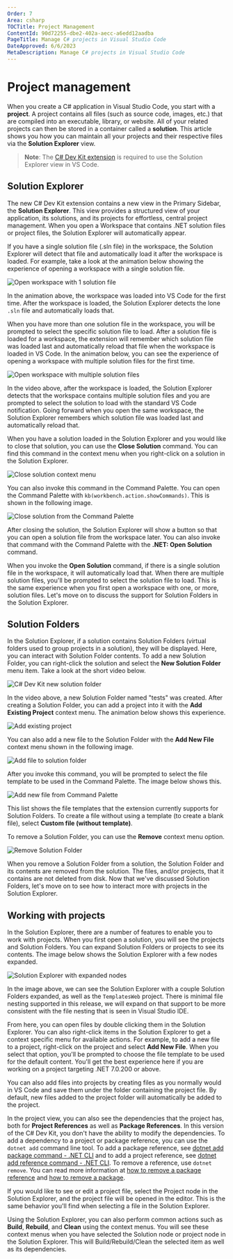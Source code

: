 ```yaml
---
Order: 7
Area: csharp
TOCTitle: Project Management
ContentId: 90d72255-dbe2-402a-aecc-a6edd12aadba
PageTitle: Manage C# projects in Visual Studio Code
DateApproved: 6/6/2023
MetaDescription: Manage C# projects in Visual Studio Code
---
```


# Project management

When you create a C# application in Visual Studio Code, you start with a **project**. A project contains all files (such as source code, images, etc.) that are compiled into an executable, library, or website.  All of your related projects can then be stored in a container called a **solution**.  This article shows you how you can maintain all your projects and their respective files via the **Solution Explorer** view.

>**Note**: The [C# Dev Kit extension](https://marketplace.visualstudio.com/items?itemName=ms-dotnettools.csdevkit) is required to use the Solution Explorer view in VS Code.

## Solution Explorer

The new C# Dev Kit extension contains a new view in the Primary Sidebar, the **Solution Explorer**. This view provides a structured view of your application, its solutions, and its projects for effortless, central project management. When you open a Workspace that contains .NET solution files or project files, the Solution Explorer will automatically appear.

If you have a single solution file (.sln file) in the workspace, the Solution Explorer will detect that file and automatically load it after the workspace is loaded. For example, take a look at the animation below showing the experience of opening a workspace with a single solution file.

![Open workspace with 1 solution file](images/project-management/open-workspace-1-sln-file.gif)

In the animation above, the workspace was loaded into VS Code for the first time. After the workspace is loaded, the Solution Explorer detects the lone `.sln` file and automatically loads that.

When you have more than one solution file in the workspace, you will be prompted to select the specific solution file to load. After a solution file is loaded for a workspace, the extension will remember which solution file was loaded last and automatically reload that file when the workspace is loaded in VS Code. In the animation below, you can see the experience of opening a workspace with multiple solution files for the first time.

![Open workspace with multiple solution files](images/project-management/open-workspace-multiple-sln-files.gif)

In the video above, after the workspace is loaded, the Solution Explorer detects that the workspace contains multiple solution files and you are prompted to select the solution to load with the standard VS Code notification. Going forward when you open the same workspace, the Solution Explorer remembers which solution file was loaded last and automatically reload that.

When you have a solution loaded in the Solution Explorer and you would like to close that solution, you can use the **Close Solution** command. You can find this command in the context menu when you right-click on a solution in the Solution Explorer.

![Close solution context menu](images/project-management/close-solution-context-menu.png)

You can also invoke this command in the Command Palette. You can open the Command Palette with `kb(workbench.action.showCommands)`. This is shown in the following image.

![Close solution from the Command Palette](images/project-management/close-solution-command-palette.png)

After closing the solution, the Solution Explorer will show a button so that you can open a solution file from the workspace later. You can also invoke that command with the Command Palette with the **.NET: Open Solution** command.

When you invoke the **Open Solution** command, if there is a single solution file in the workspace, it will automatically load that. When there are multiple solution files, you'll be prompted to select the solution file to load. This is the same experience when you first open a workspace with one, or more, solution files. Let's move on to discuss the support for Solution Folders in the Solution Explorer.

## Solution Folders

In the Solution Explorer, if a solution contains Solution Folders (virtual folders used to group projects in a solution), they will be displayed. Here, you can interact with Solution Folder contents. To add a new Solution Folder, you can right-click the solution and select the **New Solution Folder** menu item. Take a look at the short video below.

![C# Dev Kit new solution folder](images/project-management/csdevkit-new-sln-folder.gif)

In the video above, a new Solution Folder named "tests" was created. After creating a Solution Folder, you can add a project into it with the **Add Existing Project** context menu. The animation below shows this experience.

![Add existing project](images/project-management/add-existing-project.gif)

You can also add a new file to the Solution Folder with the **Add New File** context menu shown in the following image.

![Add file to solution folder](images/project-management/add-file-to-solution-folder.png)

After you invoke this command, you will be prompted to select the file template to be used in the Command Palette. The image below shows this.

![Add new file from Command Palette ](images/project-management/add-new-file-command-palette.png)

This list shows the file templates that the extension currently supports for Solution Folders. To create a file without using a template (to create a blank file), select **Custom file (without template)**.

To remove a Solution Folder, you can use the **Remove** context menu option.

![Remove Solution Folder](images/project-management/sln-folder-delete.png)

When you remove a Solution Folder from a solution, the Solution Folder and its contents are removed from the solution. The files, and/or projects, that it contains are not deleted from disk. Now that we've discussed Solution Folders, let's move on to see how to interact more with projects in the Solution Explorer.

## Working with projects

In the Solution Explorer, there are a number of features to enable you to work with projects. When you first open a solution, you will see the projects and Solution Folders. You can expand Solution Folders or projects to see its contents. The image below shows the Solution Explorer with a few nodes expanded.

![Solution Explorer with expanded nodes](images/project-management/sln-explorer.png)

In the image above, we can see the Solution Explorer with a couple Solution Folders expanded, as well as the `TemplatesWeb` project. There is minimal file nesting supported in this release, we will expand on that support to be more consistent with the file nesting that is seen in Visual Studio IDE.

From here, you can open files by double clicking them in the Solution Explorer. You can also right-click items in the Solution Explorer to get a context specific menu for available actions. For example, to add a new file to a project, right-click on the project and select **Add New File**. When you select that option, you'll be prompted to choose the file template to be used for the default content. You'll get the best experience here if you are working on a project targeting .NET 7.0.200 or above.

You can also add files into projects by creating files as you normally would in VS Code and save them under the folder containing the project file. By default, new files added to the project folder will automatically be added to the project.

In the project view, you can also see the dependencies that the project has, both for **Project References** as well as **Package References**. In this version of the C# Dev Kit, you don't have the ability to modify the dependencies. To add a dependency to a project or package reference, you can use the `dotnet add` command line tool. To add a package reference, see [dotnet add package command - .NET CLI](https://learn.microsoft.com/dotnet/core/tools/dotnet-add-package) and to add a project reference, see [dotnet add reference command - .NET CLI](https://learn.microsoft.com/dotnet/core/tools/dotnet-add-reference). To remove a reference, use `dotnet remove`. You can read more information at [how to remove a package reference](https://learn.microsoft.com/dotnet/core/tools/dotnet-remove-reference) and [how to remove a package](https://learn.microsoft.com/dotnet/core/tools/dotnet-remove-package).

If you would like to see or edit a project file, select the Project node in the Solution Explorer, and the project file will be opened in the editor. This is the same behavior you'll find when selecting a file in the Solution Explorer.

Using the Solution Explorer, you can also perform common actions such as **Build**, **Rebuild**, and **Clean** using the context menus. You will see these context menus when you have selected the Solution node or project node in the Solution Explorer. This will Build/Rebuild/Clean the selected item as well as its dependencies.
